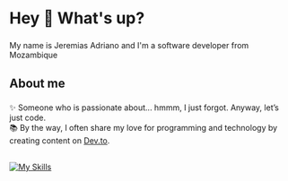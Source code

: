 <h1 align="left">Hey 👋 What's up?</h1>

###

<p align="left">My name is Jeremias Adriano and I'm a software developer from Mozambique</p>

###

<h2 align="left">About me</h2>

###

✨ Someone who is passionate about... hmmm, I just forgot. Anyway, let’s just code. <br>
📚 By the way, I often share my love for programming and technology by creating content on [Dev.to](https://dev.to/jeremiasadriano). <br>

###

<h2 align="left"></></h2>

###
[![My Skills](https://skillicons.dev/icons?i=java,spring,python,fastapi,django,javascript,typescript,nodejs,react,nextjs,angular,cs,docker,git,linux,aws)](https://skillicons.dev)

###
